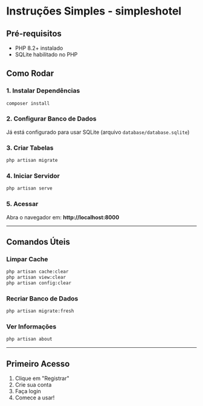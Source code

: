 # Instruções Simples - simpleshotel

## Pré-requisitos
- PHP 8.2+ instalado
- SQLite habilitado no PHP

## Como Rodar

### 1. Instalar Dependências
```bash
composer install
```

### 2. Configurar Banco de Dados
Já está configurado para usar SQLite (arquivo `database/database.sqlite`)

### 3. Criar Tabelas
```bash
php artisan migrate
```

### 4. Iniciar Servidor
```bash
php artisan serve
```

### 5. Acessar
Abra o navegador em: **http://localhost:8000**

---

## Comandos Úteis

### Limpar Cache
```bash
php artisan cache:clear
php artisan view:clear
php artisan config:clear
```

### Recriar Banco de Dados
```bash
php artisan migrate:fresh
```

### Ver Informações
```bash
php artisan about
```

---

## Primeiro Acesso
1. Clique em "Registrar"
2. Crie sua conta
3. Faça login
4. Comece a usar!

